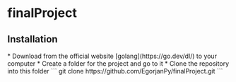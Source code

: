 # finalProject

<h2>Installation</h2>
* Download from the official website [golang](https://go.dev/dl/) to your computer
* Create a folder for the project and go to it
* Clone the repository into this folder
```
git clone https://github.com/EgorjanPy/finalProject.git
```

